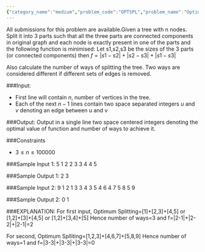 ```yaml
---
{"category_name":"medium","problem_code":"OPTSPL","problem_name":"Optimal Splitting","languages_supported":{"0":"C","1":"CPP14","2":"JAVA","3":"PYTH","4":"PYTH 3.6","5":"PYPY","6":"CS2","7":"PAS fpc","8":"PAS gpc","9":"RUBY","10":"PHP","11":"GO","12":"NODEJS","13":"HASK","14":"rust","15":"SCALA","16":"swift","17":"D","18":"PERL","19":"FORT","20":"WSPC","21":"ADA","22":"CAML","23":"ICK","24":"BF","25":"ASM","26":"CLPS","27":"PRLG","28":"ICON","29":"SCM qobi","30":"PIKE","31":"ST","32":"NICE","33":"LUA","34":"BASH","35":"NEM","36":"LISP sbcl","37":"LISP clisp","38":"SCM guile","39":"JS","40":"ERL","41":"TCL","42":"kotlin","43":"PERL6","44":"TEXT","45":"SCM chicken","46":"PYP3","47":"CLOJ","48":"R","49":"COB","50":"FS"},"max_timelimit":1,"source_sizelimit":50000,"problem_author":"kalpitk","problem_tester":null,"date_added":"23-03-2019","tags":{"0":"kalpitk"},"time":{"view_start_date":1555270200,"submit_start_date":1555270200,"visible_start_date":1555270200,"end_date":1735669800},"is_direct_submittable":false,"layout":"problem"}
---
```

<span class="solution-visible-txt">All submissions for this problem are available.</span>Given a tree with n nodes. Split it into 3 parts such that all the three parts are connected components in original graph and each node is exactly present in one of the parts and the following function is minimised:
Let s1,s2,s3 be the sizes of the 3 parts (or connected components)
then $f=|s1-s2|+|s2-s3|+|s1-s3|$

Also calculate the number of ways of splitting the tree. Two ways are considered different if different sets of edges is removed.

###Input:

- First line will contain $n$, number of vertices in the tree. 
- Each of the next $n-1$ lines contain two space separated integers $u$ and $v$ denoting an edge between u and v

###Output:
Output in a single line two space centered integers denoting the optimal value of function and number of ways to achieve it.

###Constraints 
- $3 \leq n \leq 100000$

###Sample Input 1:
	5
	1 2
	2 3
	3 4
	4 5

###Sample Output 1:
	2 3

###Sample Input 2:
	9
	1 2
	1 3
	3 4
	3 5
	4 6
	4 7
	5 8
	5 9

###Sample Output 2:
	0 1
	
###EXPLANATION:
For first input,
Optimum Splitting=[1]+[2,3]+[4,5] or [1,2]+[3]+[4,5] or [1,2]+[3,4]+[5]
Hence number of ways=3
and f=|2-1|+|2-2|+|2-1|=2

For second,
Optimum Splliting=[1,2,3]+[4,6,7]+[5,8,9]
Hence number of ways=1
and f=|3-3|+|3-3|+|3-3|=0
